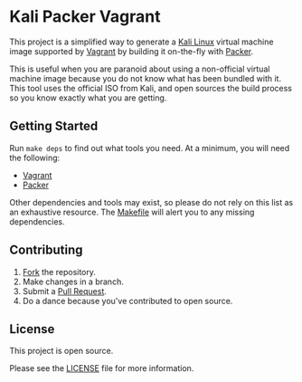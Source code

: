 # Kali Packer Vagrant

This project is a simplified way to generate a
[Kali Linux](https://www.kali.org/) virtual machine image supported
by [Vagrant](https://www.vagrantup.com/) by building it on-the-fly
with [Packer](https://packer.io/).

This is useful when you are paranoid about using a non-official virtual
machine image because you do not know what has been bundled with it. This
tool uses the official ISO from Kali, and open sources the build process
so you know exactly what you are getting.

## Getting Started

Run ``make deps`` to find out what tools you need.  At a minimum, you will
need the following:

* [Vagrant](https://docs.vagrantup.com/v2/installation/)
* [Packer](https://www.packer.io/intro/getting-started/setup.html)

Other dependencies and tools may exist, so please do not rely on this
list as an exhaustive resource.  The [Makefile](Makefile) will alert
you to any missing dependencies.

## Contributing

1. [Fork](https://help.github.com/articles/fork-a-repo/) the repository.
1. Make changes in a branch.
1. Submit a [Pull Request](https://help.github.com/articles/using-pull-requests/).
1. Do a dance because you've contributed to open source.

## License

This project is open source.

Please see the [LICENSE](LICENSE) file for more information.

